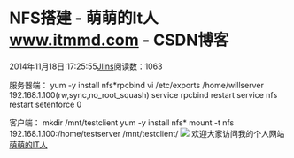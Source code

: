 
# NFS搭建 - 萌萌的It人 www.itmmd.com - CSDN博客


2014年11月18日 17:25:55[Jlins](https://me.csdn.net/dyllove98)阅读数：1063


服务器端：
yum
 -y install nfs*rpcbind
vi /etc/exports
/home/willserver 192.168.1.100(rw,sync,no_root_squash)
service rpcbind restart
service nfs restart
setenforce 0

客户端：
mkdir /mnt/testclient
yum -y install nfs*
mount -t nfs 192.168.1.100:/home/testserver /mnt/testclient/
![](http://images.cnitblog.com/blog/437282/201411/041405283617635.gif)
欢迎大家访问我的个人网站[萌萌的IT人](http://www.itmmd.com)

